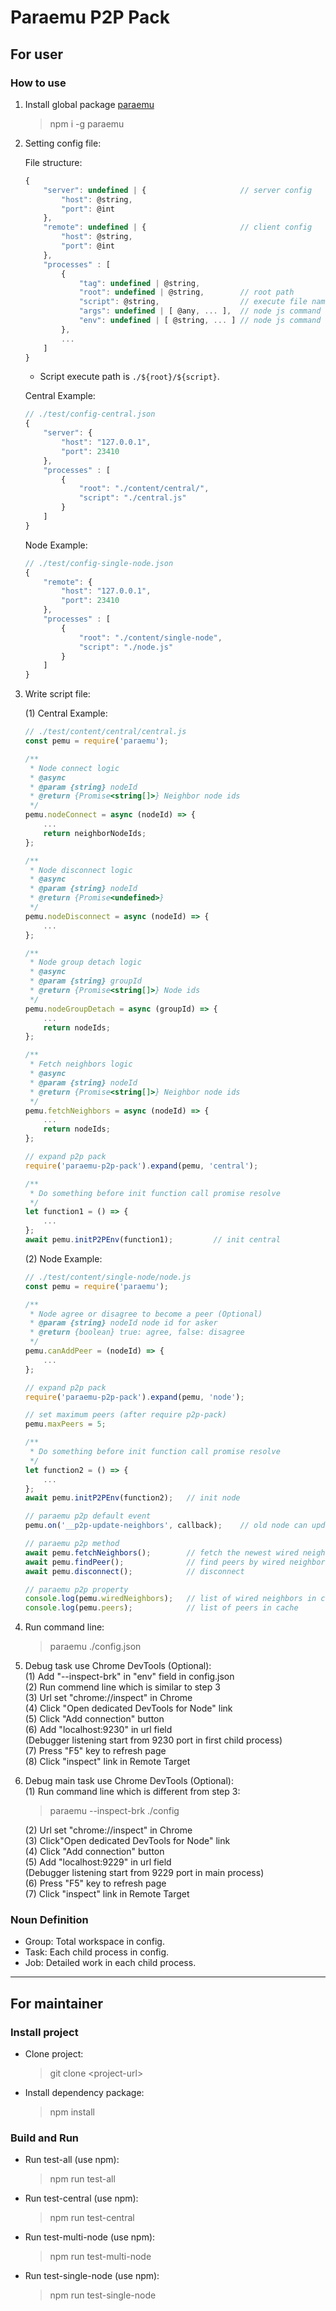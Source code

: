 # Paraemu P2P Pack #

## For user ##

### How to use ###

1. Install global package [paraemu](https://www.npmjs.com/package/paraemu)
    > npm i -g paraemu

2. Setting config file:

    File structure:
    ```javascript
    {
        "server": undefined | {                     // server config
            "host": @string,
            "port": @int
        },
        "remote": undefined | {                     // client config
            "host": @string,
            "port": @int
        },
        "processes" : [
            {
                "tag": undefined | @string,
                "root": undefined | @string,        // root path
                "script": @string,                  // execute file name
                "args": undefined | [ @any, ... ],  // node js command line arguments
                "env": undefined | [ @string, ... ] // node js command line options
            },
            ...
        ]
    }
    ```

    * Script execute path is `./${root}/${script}`.

    Central Example:
    ```javascript
    // ./test/config-central.json
    {
        "server": {
            "host": "127.0.0.1",
            "port": 23410
        },
        "processes" : [
            {
                "root": "./content/central/",
                "script": "./central.js"
            }
        ]
    }
    ```

    Node Example:
    ```javascript
    // ./test/config-single-node.json
    {
        "remote": {
            "host": "127.0.0.1",
            "port": 23410
        },
        "processes" : [
            {
                "root": "./content/single-node",
                "script": "./node.js"
            }
        ]
    }
    ```

3. Write script file:

    (1) Central Example:
    ```javascript
    // ./test/content/central/central.js
    const pemu = require('paraemu');

    /**
     * Node connect logic
     * @async
     * @param {string} nodeId
     * @return {Promise<string[]>} Neighbor node ids
     */
    pemu.nodeConnect = async (nodeId) => {
        ...
        return neighborNodeIds;
    };

    /**
     * Node disconnect logic
     * @async
     * @param {string} nodeId
     * @return {Promise<undefined>}
     */
    pemu.nodeDisconnect = async (nodeId) => {
        ...
    };

    /**
     * Node group detach logic
     * @async
     * @param {string} groupId
     * @return {Promise<string[]>} Node ids
     */
    pemu.nodeGroupDetach = async (groupId) => {
        ...
        return nodeIds;
    };

    /**
     * Fetch neighbors logic
     * @async
     * @param {string} nodeId
     * @return {Promise<string[]>} Neighbor node ids
     */
    pemu.fetchNeighbors = async (nodeId) => {
        ...
        return nodeIds;
    };

    // expand p2p pack
    require('paraemu-p2p-pack').expand(pemu, 'central');

    /**
     * Do something before init function call promise resolve
     */
    let function1 = () => {
        ...
    };
    await pemu.initP2PEnv(function1);         // init central
    ```

    (2) Node Example:
    ```javascript
    // ./test/content/single-node/node.js
    const pemu = require('paraemu');

    /**
     * Node agree or disagree to become a peer (Optional)
     * @param {string} nodeId node id for asker
     * @return {boolean} true: agree, false: disagree
     */
    pemu.canAddPeer = (nodeId) => {
        ...
    };

    // expand p2p pack
    require('paraemu-p2p-pack').expand(pemu, 'node');

    // set maximum peers (after require p2p-pack)
    pemu.maxPeers = 5;

    /**
     * Do something before init function call promise resolve
     */
    let function2 = () => {
        ...
    };
    await pemu.initP2PEnv(function2);   // init node

    // paraemu p2p default event
    pemu.on('__p2p-update-neighbors', callback);    // old node can update wired neighbors

    // paraemu p2p method
    await pemu.fetchNeighbors();        // fetch the newest wired neighbors and save those to cache
    await pemu.findPeer();              // find peers by wired neighbors in cache and save those to cache
    await pemu.disconnect();            // disconnect

    // paraemu p2p property
    console.log(pemu.wiredNeighbors);   // list of wired neighbors in cache
    console.log(pemu.peers);            // list of peers in cache
    ```

4. Run command line:
    > paraemu ./config.json

5. Debug task use Chrome DevTools (Optional):  
    (1) Add "--inspect-brk" in "env" field in config.json  
    (2) Run commend line which is similar to step 3  
    (3) Url set "chrome://inspect" in Chrome  
    (4) Click "Open dedicated DevTools for Node" link  
    (5) Click "Add connection" button  
    (6) Add "localhost:9230" in url field  
        (Debugger listening start from 9230 port in first child process)  
    (7) Press "F5" key to refresh page  
    (8) Click "inspect" link in Remote Target  

6. Debug main task use Chrome DevTools (Optional):  
    (1) Run command line which is different from step 3:  
    > paraemu --inspect-brk ./config

    (2) Url set "chrome://inspect" in Chrome  
    (3) Click"Open dedicated DevTools for Node" link  
    (4) Click "Add connection" button  
    (5) Add "localhost:9229" in url field  
        (Debugger listening start from 9229 port in main process)  
    (6) Press "F5" key to refresh page  
    (7) Click "inspect" link in Remote Target

### Noun Definition ###

* Group: Total workspace in config.
* Task: Each child process in config.
* Job: Detailed work in each child process.

---

## For maintainer ##

### Install project ###

* Clone project:
    > git clone \<project-url\>

* Install dependency package:
    > npm install

### Build and Run ###

* Run test-all (use npm):
    > npm run test-all

* Run test-central (use npm):
    > npm run test-central

* Run test-multi-node (use npm):
    > npm run test-multi-node

* Run test-single-node (use npm):
    > npm run test-single-node

